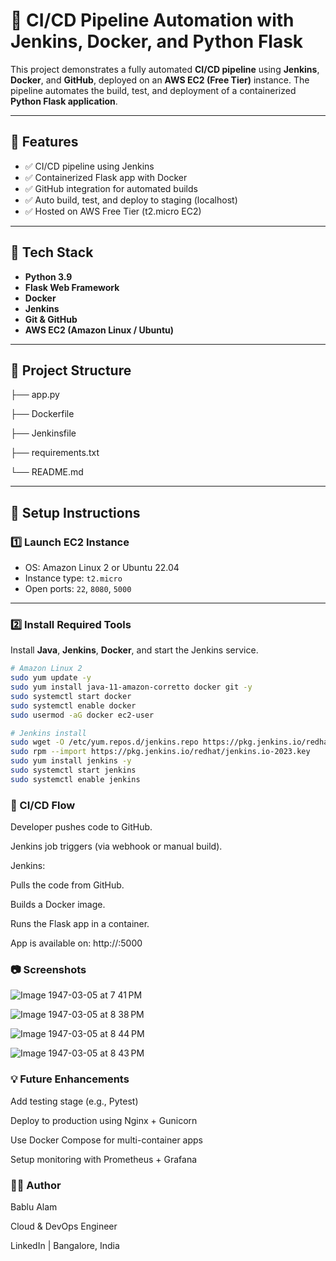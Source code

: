 # 🚀 CI/CD Pipeline Automation with Jenkins, Docker, and Python Flask

This project demonstrates a fully automated **CI/CD pipeline** using **Jenkins**, **Docker**, and **GitHub**, deployed on an **AWS EC2 (Free Tier)** instance. The pipeline automates the build, test, and deployment of a containerized **Python Flask application**.

---

## 📌 Features

- ✅ CI/CD pipeline using Jenkins
- ✅ Containerized Flask app with Docker
- ✅ GitHub integration for automated builds
- ✅ Auto build, test, and deploy to staging (localhost)
- ✅ Hosted on AWS Free Tier (t2.micro EC2)

---

## 🧱 Tech Stack

- **Python 3.9**
- **Flask Web Framework**
- **Docker**
- **Jenkins**
- **Git & GitHub**
- **AWS EC2 (Amazon Linux / Ubuntu)**

---

## 📁 Project Structure

├── app.py

├── Dockerfile

├── Jenkinsfile

├── requirements.txt

└── README.md

---

## 🔧 Setup Instructions

### 1️⃣ Launch EC2 Instance

- OS: Amazon Linux 2 or Ubuntu 22.04
- Instance type: `t2.micro`
- Open ports: `22`, `8080`, `5000`

---

### 2️⃣ Install Required Tools

Install **Java**, **Jenkins**, **Docker**, and start the Jenkins service.

```bash
# Amazon Linux 2
sudo yum update -y
sudo yum install java-11-amazon-corretto docker git -y
sudo systemctl start docker
sudo systemctl enable docker
sudo usermod -aG docker ec2-user

# Jenkins install
sudo wget -O /etc/yum.repos.d/jenkins.repo https://pkg.jenkins.io/redhat/jenkins.repo
sudo rpm --import https://pkg.jenkins.io/redhat/jenkins.io-2023.key
sudo yum install jenkins -y
sudo systemctl start jenkins
sudo systemctl enable jenkins
```
### 🔁 CI/CD Flow

Developer pushes code to GitHub.

Jenkins job triggers (via webhook or manual build).

Jenkins:

Pulls the code from GitHub.

Builds a Docker image.

Runs the Flask app in a container.

App is available on: http://<ec2-public-ip>:5000

### 📷 Screenshots

![Image 1947-03-05 at 7 41 PM](https://github.com/user-attachments/assets/acc783c5-cfc1-4ec1-84df-4bcf235e90a2)

![Image 1947-03-05 at 8 38 PM](https://github.com/user-attachments/assets/e923441f-fc40-425f-9247-ab960ddc29f6)

![Image 1947-03-05 at 8 44 PM](https://github.com/user-attachments/assets/14d9874e-b639-47e8-acee-69a4542cee34)

![Image 1947-03-05 at 8 43 PM](https://github.com/user-attachments/assets/e1d46828-a4f3-42e5-978a-3a41e0199149)


### 💡 Future Enhancements

Add testing stage (e.g., Pytest)

Deploy to production using Nginx + Gunicorn

Use Docker Compose for multi-container apps

Setup monitoring with Prometheus + Grafana


### 🧑‍💻 Author

Bablu Alam

Cloud & DevOps Engineer

LinkedIn | Bangalore, India


